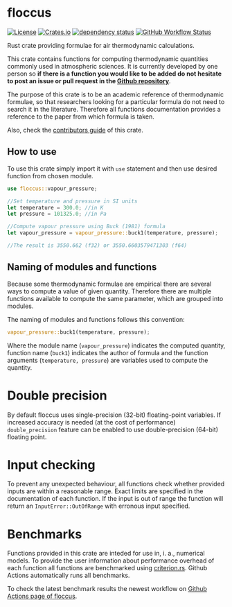# floccus

[![License](https://img.shields.io/github/license/ScaleWeather/floccus)](https://choosealicense.com/licenses/apache-2.0/)
[![Crates.io](https://img.shields.io/crates/v/floccus)](https://crates.io/crates/floccus)
[![dependency status](https://deps.rs/repo/github/ScaleWeather/floccus/status.svg)](https://deps.rs/repo/github/ScaleWeather/floccus)
[![GitHub Workflow Status](https://img.shields.io/github/workflow/status/ScaleWeather/floccus/cargo?label=cargo%20build)](https://github.com/ScaleWeather/floccus/actions)

Rust crate providing formulae for air thermodynamic calculations.

This crate contains functions for computing thermodynamic quantities commonly used in atmospheric sciences. It is currently developed by one person so **if there is a function you would like to be added do not hesitate to post an issue or pull request in the [Github repository](https://github.com/ScaleWeather/floccus)**. 

The purpose of this crate is to be an academic reference of thermodynamic formulae, 
so that researchers looking for a particular formula do not need to search it in the literature. 
Therefore all functions documentation provides a reference to the paper from which formula is taken.

Also, check the [contributors guide](https://github.com/ScaleWeather/floccus/blob/main/CONTRIBUTE.md) of this crate.

## How to use

To use this crate simply import it with `use` statement and then use desired function from chosen module.

```Rust
use floccus::vapour_pressure;

//Set temperature and pressure in SI units
let temperature = 300.0; //in K
let pressure = 101325.0; //in Pa

//Compute vapour pressure using Buck (1981) formula
let vapour_pressure = vapour_pressure::buck1(temperature, pressure);

//The result is 3550.662 (f32) or 3550.6603579471303 (f64)
```

## Naming of modules and functions

Because some thermodynamic formulae are empirical there are several ways to compute a value of given quantity.
Therefore there are multiple functions available to compute the same parameter, which are grouped into modules.

The naming of modules and functions follows this convention:

```Rust
vapour_pressure::buck1(temperature, pressure);
```

Where the module name (`vapour_pressure`) indicates the computed quantity, function name (`buck1`) indicates the author of formula
and the function arguments (`temperature, pressure`) are variables used to compute the quantity.

# Double precision

By default floccus uses single-precision (32-bit) floating-point variables. 
If increased accuracy is needed (at the cost of performance) `double_precision` feature can be enabled
to use double-precision (64-bit) floating point.

# Input checking

To prevent any unexpected behaviour, all functions check whether provided inputs are within a reasonable range.
Exact limits are specified in the documentation of each function.
If the input is out of range the function will return an `InputError::OutOfRange` with erronous input specified.

# Benchmarks
Functions provided in this crate are inteded for use in, i. a., numerical models. To provide the user information about performance overhead of each function all functions are benchmarked using [criterion.rs](https://bheisler.github.io/criterion.rs/book/index.html). Github Actions automatically runs all benchmarks.

To check the latest benchmark results the newest workflow on [Github Actions page of floccus](https://github.com/ScaleWeather/floccus/actions).
